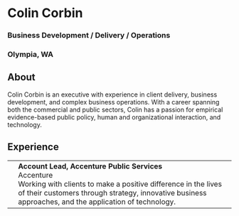 # Colin Corbin
### **Business Development / Delivery / Operations**
### Olympia, WA
## **About**
Colin Corbin is an executive with experience in client delivery, business development, and complex business operations. With a career spanning both the commercial and public sectors, Colin has a passion for empirical evidence-based public policy, human and organizational interaction, and technology.
## **Experience**
<table>
  <tbody>
    <tr>
      <td><a href="https://200meters.github.io/assets/acn-logo.png"></a></td>
      <td><strong>Account Lead, Accenture Public Services</strong><br>Accenture<br>Working with clients to make a positive difference in the lives of their customers through strategy, innovative business approaches, and the application of technology.</td>
    </tr>
  </tbody>
</table>
